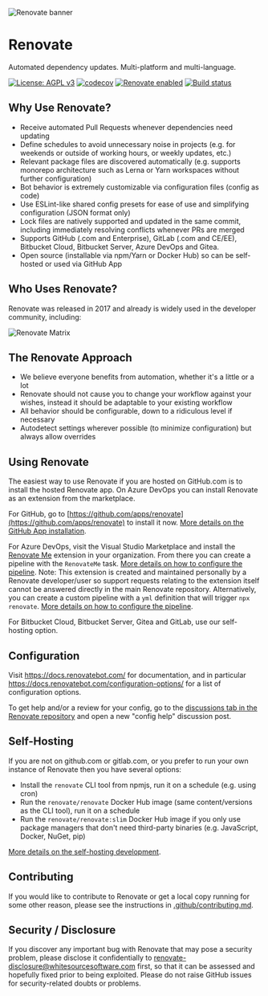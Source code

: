 ![Renovate banner](https://app.renovatebot.com/images/renovate_660_220.jpg)

# Renovate

Automated dependency updates.
Multi-platform and multi-language.

[![License: AGPL v3](https://img.shields.io/badge/License-AGPL%20v3-blue.svg)](https://raw.githubusercontent.com/renovatebot/renovate/main/license)
[![codecov](https://codecov.io/gh/renovatebot/renovate/branch/main/graph/badge.svg)](https://codecov.io/gh/renovatebot/renovate)
[![Renovate enabled](https://img.shields.io/badge/renovate-enabled-brightgreen.svg)](https://renovatebot.com/)
[![Build status](https://github.com/renovatebot/renovate/workflows/build/badge.svg)](https://github.com/renovatebot/renovate/actions)

## Why Use Renovate?

- Receive automated Pull Requests whenever dependencies need updating
- Define schedules to avoid unnecessary noise in projects (e.g. for weekends or outside of working hours, or weekly updates, etc.)
- Relevant package files are discovered automatically (e.g. supports monorepo architecture such as Lerna or Yarn workspaces without further configuration)
- Bot behavior is extremely customizable via configuration files (config as code)
- Use ESLint-like shared config presets for ease of use and simplifying configuration (JSON format only)
- Lock files are natively supported and updated in the same commit, including immediately resolving conflicts whenever PRs are merged
- Supports GitHub (.com and Enterprise), GitLab (.com and CE/EE), Bitbucket Cloud, Bitbucket Server, Azure DevOps and Gitea.
- Open source (installable via npm/Yarn or Docker Hub) so can be self-hosted or used via GitHub App

## Who Uses Renovate?

Renovate was released in 2017 and already is widely used in the developer community, including:

![Renovate Matrix](https://app.renovatebot.com/images/matrix.png)

## The Renovate Approach

- We believe everyone benefits from automation, whether it's a little or a lot
- Renovate should not cause you to change your workflow against your wishes, instead it should be adaptable to your existing workflow
- All behavior should be configurable, down to a ridiculous level if necessary
- Autodetect settings wherever possible (to minimize configuration) but always allow overrides

## Using Renovate

The easiest way to use Renovate if you are hosted on GitHub.com is to install the hosted Renovate app.
On Azure DevOps you can install Renovate as an extension from the marketplace.

For GitHub, go to [https://github.com/apps/renovate](https://github.com/apps/renovate) to install it now.
[More details on the GitHub App installation](https://docs.renovatebot.com/getting-started/installing-onboarding/).

For Azure DevOps, visit the Visual Studio Marketplace and install the [Renovate Me](https://marketplace.visualstudio.com/items?itemName=jyc.vsts-extensions-renovate-me) extension in your organization.
From there you can create a pipeline with the `RenovateMe` task.
[More details on how to configure the pipeline](https://marketplace.visualstudio.com/items?itemName=jyc.vsts-extensions-renovate-me).
Note: This extension is created and maintained personally by a Renovate developer/user so support requests relating to the extension itself cannot be answered directly in the main Renovate repository.
Alternatively, you can create a custom pipeline with a `yml` definition that will trigger `npx renovate`.
[More details on how to configure the pipeline](https://docs.renovatebot.com/setup-azure-devops/).

For Bitbucket Cloud, Bitbucket Server, Gitea and GitLab, use our self-hosting option.

## Configuration

Visit <https://docs.renovatebot.com/> for documentation, and in particular <https://docs.renovatebot.com/configuration-options/> for a list of configuration options.

To get help and/or a review for your config, go to the [discussions tab in the Renovate repository](https://github.com/renovatebot/renovate/discussions) and open a new "config help" discussion post.

## Self-Hosting

If you are not on github.com or gitlab.com, or you prefer to run your own instance of Renovate then you have several options:

- Install the `renovate` CLI tool from npmjs, run it on a schedule (e.g. using cron)
- Run the `renovate/renovate` Docker Hub image (same content/versions as the CLI tool), run it on a schedule
- Run the `renovate/renovate:slim` Docker Hub image if you only use package managers that don't need third-party binaries (e.g. JavaScript, Docker, NuGet, pip)

[More details on the self-hosting development](https://github.com/renovatebot/renovate/blob/main/docs/usage/getting-started/running.md).

## Contributing

If you would like to contribute to Renovate or get a local copy running for some other reason, please see the instructions in [.github/contributing.md](.github/contributing.md).

## Security / Disclosure

If you discover any important bug with Renovate that may pose a security problem, please disclose it confidentially to renovate-disclosure@whitesourcesoftware.com first, so that it can be assessed and hopefully fixed prior to being exploited.
Please do not raise GitHub issues for security-related doubts or problems.

